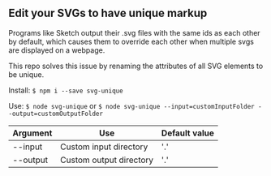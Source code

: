 ## Edit your SVGs to have unique markup

Programs like Sketch output their .svg files with the same ids as each other by default, which causes them to override each other when multiple svgs are displayed on a webpage.

This repo solves this issue by renaming the attributes of all SVG elements to be unique.

Install:
`$ npm i --save svg-unique`

Use:
`$ node svg-unique`
or
`$ node svg-unique --input=customInputFolder --output=customOutputFolder`

| Argument | Use                     | Default value |
| -------- | ----------------------- | ------------- |
| --input  | Custom input directory  | '.'           |
| --output | Custom output directory | '.'           |
